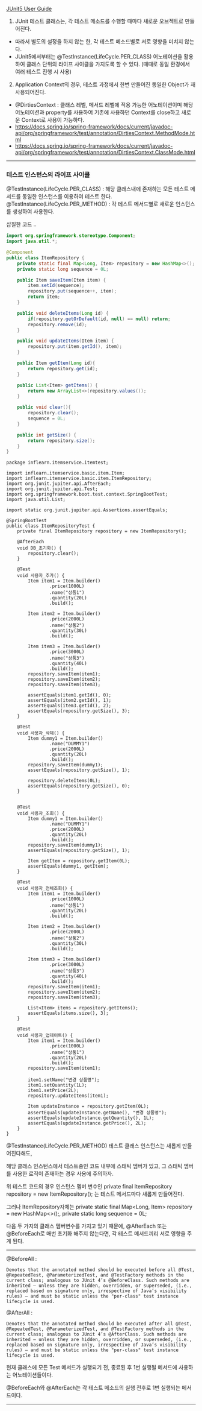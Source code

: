 [JUnit5 User Guide](https://junit.org/junit5/docs/current/user-guide/)


1. JUnit 테스트 클래스는, 각 테스트 메소드를 수행할 때마다 새로운 오브젝트로 만들어진다.
  - 따라서 별도의 설정을 하지 않는 한, 각 테스트 메소드별로 서로 영향을 미치지 않는다.
  - JUnit5에서부터는 @TestInstance(LifeCycle.PER_CLASS) 어노테이션을 활용하여 클래스 단위의 라이프 사이클을 가지도록 할 수 있다. (때때로 동일 환경에서 여러 테스트 진행 시 사용)


2. Application Context의 경우, 테스트 과정에서 한번 만들어진 동일한 Object가 재사용되어진다.
  - @DirtiesContext : 클래스 레벨, 메서드 레벨에 적용 가능한 어노테이션이며 해당 어노테이션과 property를 사용하여 기존에 사용하던 Context를 close하고 새로운 Context로 
    사용이 가능하다. 
  - https://docs.spring.io/spring-framework/docs/current/javadoc-api/org/springframework/test/annotation/DirtiesContext.MethodMode.html
  - https://docs.spring.io/spring-framework/docs/current/javadoc-api/org/springframework/test/annotation/DirtiesContext.ClassMode.html

---
### 테스트 인스턴스의 라이프 사이클

@TestInstance(LifeCycle.PER_CLASS) : 해당 클래스내에 존재하는 모든 테스트 메서드를 동일한 인스턴스를 이용하여 테스트 한다.
@TestInstance(LifeCycle.PER_METHOD) : 각 테스트 메서드별로 새로운 인스턴스를 생성하여 사용한다.


삽질한 코드 .. 
```java 
import org.springframework.stereotype.Component;
import java.util.*;

@Component
public class ItemRepository {
    private static final Map<Long, Item> repository = new HashMap<>();
    private static long sequence = 0L;

    public Item saveItem(Item item) {
        item.setId(sequence);
        repository.put(sequence++, item);
        return item;
    }

    public void deleteItems(Long id) {
        if(repository.getOrDefault(id, null) == null) return;
        repository.remove(id);
    }

    public void updateItems(Item item) {
        repository.put(item.getId(), item);
    }

    public Item getItem(Long id){
        return repository.get(id);
    }

    public List<Item> getItems() {
        return new ArrayList<>(repository.values());
    }

    public void clear(){
        repository.clear();
        sequence = 0L;
    }

    public int getSize() {
        return repository.size();
    }
}

```

```
package inflearn.itemservice.itemtest;

import inflearn.itemservice.basic.item.Item;
import inflearn.itemservice.basic.item.ItemRepository;
import org.junit.jupiter.api.AfterEach;
import org.junit.jupiter.api.Test;
import org.springframework.boot.test.context.SpringBootTest;
import java.util.List;

import static org.junit.jupiter.api.Assertions.assertEquals;

@SpringBootTest
public class ItemRepositoryTest {
    private final ItemRepository repository = new ItemRepository();

    @AfterEach
    void DB_초기화() {
        repository.clear();
    }

    @Test
    void 사용자_추가() {
        Item item1 = Item.builder()
                .price(1000L)
                .name("상품1")
                .quantity(20L)
                .build();

        Item item2 = Item.builder()
                .price(2000L)
                .name("상품2")
                .quantity(30L)
                .build();

        Item item3 = Item.builder()
                .price(3000L)
                .name("상품3")
                .quantity(40L)
                .build();
        repository.saveItem(item1);
        repository.saveItem(item2);
        repository.saveItem(item3);

        assertEquals(item1.getId(), 0);
        assertEquals(item2.getId(), 1);
        assertEquals(item3.getId(), 2);
        assertEquals(repository.getSize(), 3);
    }

    @Test
    void 사용자_삭제() {
        Item dummy1 = Item.builder()
                .name("DUMMY1")
                .price(2000L)
                .quantity(20L)
                .build();
        repository.saveItem(dummy1);
        assertEquals(repository.getSize(), 1);

        repository.deleteItems(0L);
        assertEquals(repository.getSize(), 0);
    }


    @Test
    void 사용자_조회() {
        Item dummy1 = Item.builder()
                .name("DUMMY1")
                .price(2000L)
                .quantity(20L)
                .build();
        repository.saveItem(dummy1);
        assertEquals(repository.getSize(), 1);

        Item getItem = repository.getItem(0L);
        assertEquals(dummy1, getItem);
    }

    @Test
    void 사용자_전체조회() {
        Item item1 = Item.builder()
                .price(1000L)
                .name("상품1")
                .quantity(20L)
                .build();

        Item item2 = Item.builder()
                .price(2000L)
                .name("상품2")
                .quantity(30L)
                .build();

        Item item3 = Item.builder()
                .price(3000L)
                .name("상품3")
                .quantity(40L)
                .build();
        repository.saveItem(item1);
        repository.saveItem(item2);
        repository.saveItem(item3);

        List<Item> items = repository.getItems();
        assertEquals(items.size(), 3);
    }

    @Test
    void 사용자_업데이트() {
        Item item1 = Item.builder()
                .price(1000L)
                .name("상품1")
                .quantity(20L)
                .build();
        repository.saveItem(item1);

        item1.setName("변경 상품명");
        item1.setQuantity(1L);
        item1.setPrice(2L);
        repository.updateItems(item1);

        Item updateInstance = repository.getItem(0L);
        assertEquals(updateInstance.getName(), "변경 상품명");
        assertEquals(updateInstance.getQuantity(), 1L);
        assertEquals(updateInstance.getPrice(), 2L);
    }
}
```
@TestInstance(LifeCycle.PER_METHOD) 테스트 클래스 인스턴스는 새롭게 만들어진다해도, 

해당 클래스 인스턴스에서 테스트중인 코드 내부에 스태틱 멤버가 있고, 그 스태틱 멤버를 사용한 로직이 존재하는 경우 사용에 주의하자.

위 테스트 코드의 경우 인스턴스 멤버 변수인 private final ItemRepository repository = new ItemRepository(); 는 테스트 메서드마다 새롭게 만들어진다.

그러나 ItemRepository자체는  private static final Map<Long, Item> repository = new HashMap<>();, private static long sequence = 0L;

다음 두 가지의 클래스 멤버변수를 가지고 있기 때문에, @AfterEach 또는 @BeforeEach로 매번 초기화 해주지 않는다면, 각 테스트 메서드끼리 서로 영향을 주게 된다. 

---
@BeforeAll :
```
Denotes that the annotated method should be executed before all @Test, @RepeatedTest, @ParameterizedTest, and @TestFactory methods in the current class; analogous to JUnit 4’s @BeforeClass. Such methods are inherited – unless they are hidden, overridden, or superseded, (i.e., replaced based on signature only, irrespective of Java’s visibility rules) – and must be static unless the "per-class" test instance lifecycle is used.
```

@AfterAll : 

```
Denotes that the annotated method should be executed after all @Test, @RepeatedTest, @ParameterizedTest, and @TestFactory methods in the current class; analogous to JUnit 4’s @AfterClass. Such methods are inherited – unless they are hidden, overridden, or superseded, (i.e., replaced based on signature only, irrespective of Java’s visibility rules) – and must be static unless the "per-class" test instance lifecycle is used.
```

현재 클래스에 모든 Test 메서드가 실행되기 전, 종료된 후 1번 실행될 메서드에 사용하는  어노테이션들이다. 

@BeforeEach와 @AfterEach는 각 테스트 메소드의 실행 전후로 1번 실행되는 메서드이다. 

---
